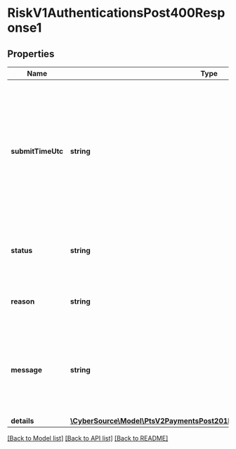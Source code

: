 # RiskV1AuthenticationsPost400Response1

## Properties
Name | Type | Description | Notes
------------ | ------------- | ------------- | -------------
**submitTimeUtc** | **string** | Time of request in UTC. Format: &#x60;YYYY-MM-DDThh:mm:ssZ&#x60; **Example** &#x60;2016-08-11T22:47:57Z&#x60; equals August 11, 2016, at 22:47:57 (10:47:57 p.m.). The &#x60;T&#x60; separates the date and the time. The &#x60;Z&#x60; indicates UTC.  Returned by Cybersource for all services. | [optional] 
**status** | **string** | The status for payerAuthentication 201 enroll and validate calls. Value is: - &#x60;INVALID_REQUEST&#x60; | [optional] 
**reason** | **string** | The reason of the status.  Possible Values: - &#x60;MISSING_FIELD&#x60; - &#x60;INVALID_DATA&#x60; | [optional] 
**message** | **string** | The message describing the reason of the status. Value is: - Encountered a Payer Authentication problem. Payer could not be authenticated. | [optional] 
**details** | [**\CyberSource\Model\PtsV2PaymentsPost201ResponseErrorInformationDetails[]**](PtsV2PaymentsPost201ResponseErrorInformationDetails.md) |  | [optional] 

[[Back to Model list]](../README.md#documentation-for-models) [[Back to API list]](../README.md#documentation-for-api-endpoints) [[Back to README]](../README.md)



